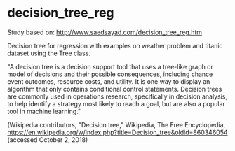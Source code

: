 # decision_tree_reg

Study based on:
http://www.saedsayad.com/decision_tree_reg.htm

Decision tree for regression with examples on weather problem and titanic dataset using the Tree class.

"A decision tree is a decision support tool that uses a tree-like graph or model of decisions and their possible consequences, including chance event outcomes, resource costs, and utility. It is one way to display an algorithm that only contains conditional control statements. Decision trees are commonly used in operations research, specifically in decision analysis, to help identify a strategy most likely to reach a goal, but are also a popular tool in machine learning."

(Wikipedia contributors, "Decision tree," Wikipedia, The Free Encyclopedia, https://en.wikipedia.org/w/index.php?title=Decision_tree&oldid=860346054 (accessed October 2, 2018)
